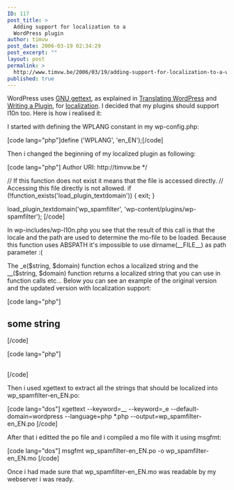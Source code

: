 ```yaml
---
ID: 117
post_title: >
  Adding support for localization to a
  WordPress plugin
author: timvw
post_date: 2006-03-19 02:34:29
post_excerpt: ""
layout: post
permalink: >
  http://www.timvw.be/2006/03/19/adding-support-for-localization-to-a-wordpress-plugin/
published: true
---
```

<p>WordPress uses <a href="http://www.gnu.org/software/gettext/">GNU gettext</a>, as explained in <a href="http://codex.wordpress.org/Localizing_WordPress">Translating WordPress</a> and <a href="http://codex.wordpress.org/Writing_a_Plugin">Writing a Plugin</a>, for <a href="http://en.wikipedia.org/wiki/Software_localization">localization</a>. I decided that my plugins should support l10n too. Here is how i realised it:</p>

<p>I started with defining the WPLANG constant in my wp-config.php:</p>
[code lang="php"]define ('WPLANG', 'en_EN');[/code]

<p>Then i changed the beginning of my localized plugin as following:</p>
[code lang="php"]<?php
/*
Plugin Name: WP-SpamFilter
Version: 0.4
Plugin URI: http://timvw.madoka.be/?p=533
Description: Mark the new comment as spam if the sender is in the spammers list.
Author: Tim Van Wassenhove <timvw@users.sourceforge.net>
Author URI: http://timvw.be
*/

// If this function does not exist it means that the file is accessed directly.
// Accessing this file directly is not allowed.
if (!function_exists('load_plugin_textdomain')) {
  exit;
}

load_plugin_textdomain('wp_spamfilter', 'wp-content/plugins/wp-spamfilter');
[/code]

<p>In wp-includes/wp-l10n.php you see that the result of this call is that the locale and the path are used to determine the mo-file to be loaded. Because this function uses ABSPATH it's impossible to use dirname(__FILE__) as path parameter :(</p>

<p>The _e($string, $domain) function echos a localized string and the __($string, $domain) function returns a localized string that you can use in function calls etc... Below you can see an example of the original version and the updated version with localization support: </p>
[code lang="php"]
<h2>some string</h2>
<?php echo('some other string'); ?>
[/code]

[code lang="php"]
<h2><?php _e('some string', 'wp_spamfilter'); ?></h2>
<?php echo(__('some other string', 'wp_spamfilter')); ?>
[/code]

<p>Then i used xgettext to extract all the strings that should be localized into wp_spamfilter-en_EN.po:</p>
[code lang="dos"]
xgettext --keyword=__ --keyword=_e --default-domain=wordpress --language=php *.php --output=wp_spamfilter-en_EN.po
[/code]

<p>After that i editted the po file and i compiled a mo file with it using msgfmt:</p>
[code lang="dos"]
msgfmt wp_spamfilter-en_EN.po -o wp_spamfilter-en_EN.mo
[/code]

<p>Once i had made sure that wp_spamfilter-en_EN.mo was readable by my webserver i was ready.</p>